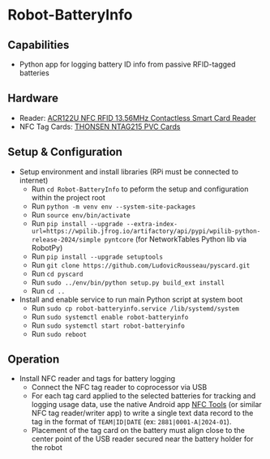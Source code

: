 # Robot-BatteryInfo

## Capabilities
* Python app for logging battery ID info from passive RFID-tagged batteries

## Hardware
* Reader: [ACR122U NFC RFID 13.56MHz Contactless Smart Card Reader](https://www.amazon.com/dp/B07FCLY4S9)
* NFC Tag Cards: [THONSEN NTAG215 PVC Cards](https://www.amazon.com/dp/B087P24Q8K)

## Setup & Configuration
* Setup environment and install libraries (RPi must be connected to internet)
  * Run `cd Robot-BatteryInfo` to peform the setup and configuration within the project root
  * Run `python -m venv env --system-site-packages`
  * Run `source env/bin/activate`
  * Run `pip install --upgrade --extra-index-url=https://wpilib.jfrog.io/artifactory/api/pypi/wpilib-python-release-2024/simple pyntcore` (for NetworkTables Python lib via RobotPy)
  * Run `pip install --upgrade setuptools`
  * Run `git clone https://github.com/LudovicRousseau/pyscard.git`
  * Run `cd pyscard`
  * Run `sudo ../env/bin/python setup.py build_ext install`
  * Run `cd ..`
* Install and enable service to run main Python script at system boot
  * Run `sudo cp robot-batteryinfo.service /lib/systemd/system`
  * Run `sudo systemctl enable robot-batteryinfo`
  * Run `sudo systemctl start robot-batteryinfo`
  * Run `sudo reboot` 

## Operation
* Install NFC reader and tags for battery logging
  * Connect the NFC tag reader to coprocessor via USB
  * For each tag card applied to the selected batteries for tracking and logging usage data, use the native Android app [NFC Tools](https://play.google.com/store/apps/details?id=com.wakdev.wdnfc&gl=US) (or similar NFC tag reader/writer app) to write a single text data record to the tag in the format of `TEAM|ID|DATE` (ex: `2881|0001-A|2024-01`). 
  * Placement of the tag card on the battery must align close to the center point of the USB reader secured near the battery holder for the robot
